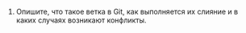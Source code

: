 1. Опишите, что такое ветка в Git, как выполняется их слияние и в каких случаях возникают конфликты.